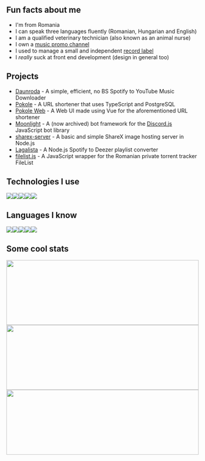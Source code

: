 ## Fun facts about me
- I'm from Romania
- I can speak three languages fluently (Romanian, Hungarian and English)
- I am a qualified veterinary technician (also known as an animal nurse)
- I own a [music promo channel](https://layers.yt/rap)
- I used to manage a small and independent [record label](https://layers.yt/records)
- I *really* suck at front end development (design in general too)

## Projects
- [Daunroda](https://github.com/daunroda) - A simple, efficient, no BS Spotify to YouTube Music Downloader
- [Pokole](https://github.com/alexthemaster/pokole) - A URL shortener that uses TypeScript and PostgreSQL 
- [Pokole Web](https://github.com/alexthemaster/pokole-web) - A Web UI made using Vue for the aforementioned URL shortener
- [Moonlight](https://github.com/alexthemaster/moonlight) - A (now archived) bot framework for the [Discord.js](https://discord.js.org/) JavaScript bot library 
- [sharex-server](https://github.com/authenticname/sharex-server) - A basic and simple ShareX image hosting server in Node.js
- [Lagalista](https://github.com/alexthemaster/lagalista) - A Node.js Spotify to Deezer playlist converter
- [filelist.js](https://github.com/alexthemaster/filelist.js) - A JavaScript wrapper for the Romanian private torrent tracker FileList


## Technologies I use
<img src="https://img.shields.io/badge/node.js%20-%2343853D.svg?&style=for-the-badge&logo=node.js&logoColor=white"/><!--
--><img src="https://img.shields.io/badge/postgres-%23316192.svg?&style=for-the-badge&logo=postgresql&logoColor=white"/><!--
--><img src="https://img.shields.io/badge/nginx%20-%23009639.svg?&style=for-the-badge&logo=nginx&logoColor=white"/><!--
--><img src="https://img.shields.io/badge/github%20actions%20-%232671E5.svg?&style=for-the-badge&logo=github%20actions&logoColor=white"/><!--
--><img src="https://img.shields.io/badge/vuejs%20-%2335495e.svg?&style=for-the-badge&logo=vue.js&logoColor=%234FC08D"/>

## Languages I know
<img src="https://img.shields.io/badge/javascript%20-%23323330.svg?&style=for-the-badge&logo=javascript&logoColor=%23F7DF1E"/><!--
--><img src="https://img.shields.io/badge/typescript%20-%23007ACC.svg?&style=for-the-badge&logo=typescript&logoColor=white"/><!--
--><img src="https://img.shields.io/badge/java-%23ED8B00.svg?&style=for-the-badge&logo=java&logoColor=white"/><!--
--><img src="https://img.shields.io/badge/html5%20-%23E34F26.svg?&style=for-the-badge&logo=html5&logoColor=white"/><!--
--><img src="https://img.shields.io/badge/css3%20-%231572B6.svg?&style=for-the-badge&logo=css3&logoColor=white"/>

## Some cool stats
<!-- Overall stats -->
<img src="https://github-readme-stats.vercel.app/api?username=alexthemaster&count_private=true&show_icons=true&theme=tokyonight" height="170px" width="100%">
<!-- Top langugages -->
<img src="https://github-readme-stats.vercel.app/api/top-langs/?username=alexthemaster&theme=blue-black&layout=compact&title_color=4F8CC9&text_color=9f9f9f&bg_color=151515&hide_border=true&icon_color=4F8CC9" height="170px" width="100%">
<!-- Wakatime -->
<img src="https://github-readme-stats.vercel.app/api/wakatime?username=AlexTheMaster&layout=compact" height="170px" width="100%">
